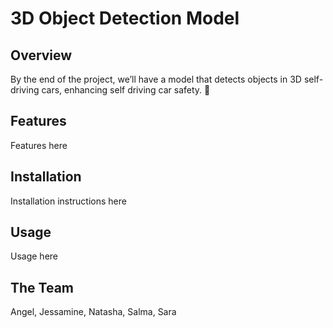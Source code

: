 # 3D Object Detection Model 
## Overview
By the end of the project, we’ll have a model that detects objects in 3D self-driving cars, enhancing self driving car safety. 🚙
## Features
Features here
## Installation 
Installation instructions here
## Usage
Usage here
## The Team 
Angel, Jessamine, Natasha, Salma, Sara

